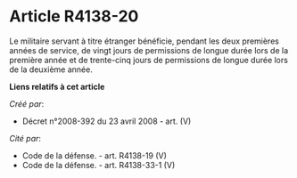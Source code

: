 # Article R4138-20

Le militaire servant à titre étranger bénéficie, pendant les deux premières années de service, de vingt jours de permissions
de longue durée lors de la première année et de trente-cinq jours de permissions de longue durée lors de la deuxième année.

**Liens relatifs à cet article**

_Créé par_:

  - Décret n°2008-392 du 23 avril 2008 - art. (V)

_Cité par_:

  - Code de la défense. - art. R4138-19 (V)
  - Code de la défense. - art. R4138-33-1 (V)
